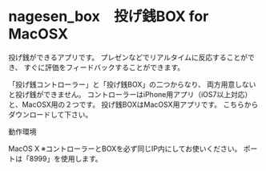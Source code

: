 nagesen_box　投げ銭BOX for MacOSX
===========

投げ銭ができるアプリです。
プレゼンなどでリアルタイムに反応することができ、
すぐに評価をフィードバックすることができます。

「投げ銭コントローラー」と「投げ銭BOX」の二つからなり、
両方用意しないと投げ銭ができません。
コントローラーはiPhone用アプリ（iOS7以上対応）と、MacOSX用の２つです。
投げ銭BOXはMacOSX用アプリです。
こちらからダウンロードして下さい。

動作環境

MacOS X
※コントローラーとBOXを必ず同じIP内にしてお使いください。
ポートは「8999」を使用します。
